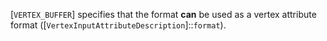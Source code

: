 [`VERTEX_BUFFER`] specifies that the format  **can** 
be used as a vertex attribute format
([`VertexInputAttributeDescription`]::`format`).